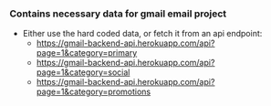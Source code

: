 ### Contains necessary data for gmail email project

- Either use the hard coded data, or fetch it from an api endpoint:
  - https://gmail-backend-api.herokuapp.com/api?page=1&category=primary
  - https://gmail-backend-api.herokuapp.com/api?page=1&category=social
  - https://gmail-backend-api.herokuapp.com/api?page=1&category=promotions
